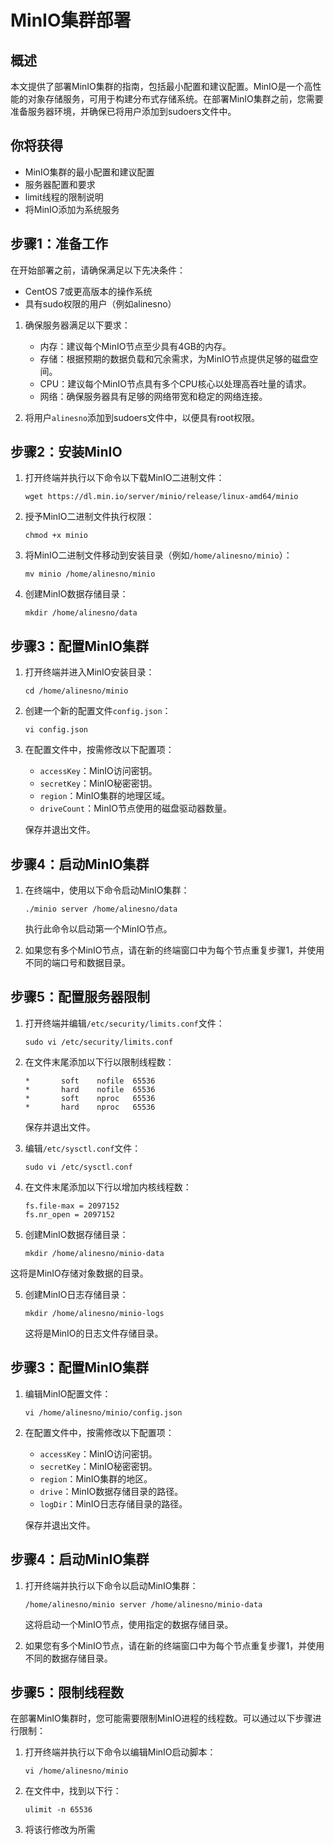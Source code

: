 # MinIO集群部署

## 概述
本文提供了部署MinIO集群的指南，包括最小配置和建议配置。MinIO是一个高性能的对象存储服务，可用于构建分布式存储系统。在部署MinIO集群之前，您需要准备服务器环境，并确保已将用户添加到sudoers文件中。

## 你将获得
- MinIO集群的最小配置和建议配置
- 服务器配置和要求
- limit线程的限制说明
- 将MinIO添加为系统服务

## 步骤1：准备工作

在开始部署之前，请确保满足以下先决条件：

- CentOS 7或更高版本的操作系统
- 具有sudo权限的用户（例如alinesno）

1. 确保服务器满足以下要求：
    - 内存：建议每个MinIO节点至少具有4GB的内存。
    - 存储：根据预期的数据负载和冗余需求，为MinIO节点提供足够的磁盘空间。
    - CPU：建议每个MinIO节点具有多个CPU核心以处理高吞吐量的请求。
    - 网络：确保服务器具有足够的网络带宽和稳定的网络连接。

2. 将用户`alinesno`添加到sudoers文件中，以便具有root权限。

## 步骤2：安装MinIO

1. 打开终端并执行以下命令以下载MinIO二进制文件：

   ```
   wget https://dl.min.io/server/minio/release/linux-amd64/minio
   ```

2. 授予MinIO二进制文件执行权限：

   ```
   chmod +x minio
   ```

3. 将MinIO二进制文件移动到安装目录（例如`/home/alinesno/minio`）：

   ```
   mv minio /home/alinesno/minio
   ```

4. 创建MinIO数据存储目录：

   ```
   mkdir /home/alinesno/data
   ```

## 步骤3：配置MinIO集群

1. 打开终端并进入MinIO安装目录：

   ```
   cd /home/alinesno/minio
   ```

2. 创建一个新的配置文件`config.json`：

   ```
   vi config.json
   ```

3. 在配置文件中，按需修改以下配置项：

    - `accessKey`：MinIO访问密钥。
    - `secretKey`：MinIO秘密密钥。
    - `region`：MinIO集群的地理区域。
    - `driveCount`：MinIO节点使用的磁盘驱动器数量。

   保存并退出文件。

## 步骤4：启动MinIO集群

1. 在终端中，使用以下命令启动MinIO集群：

   ```
   ./minio server /home/alinesno/data
   ```

   执行此命令以启动第一个MinIO节点。

2. 如果您有多个MinIO节点，请在新的终端窗口中为每个节点重复步骤1，并使用不同的端口号和数据目录。

## 步骤5：配置服务器限制

1. 打开终端并编辑`/etc/security/limits.conf`文件：

   ```
   sudo vi /etc/security/limits.conf
   ```

2. 在文件末尾添加以下行以限制线程数：

   ```
   *       soft    nofile  65536
   *       hard    nofile  65536
   *       soft    nproc   65536
   *       hard    nproc   65536
   ```

   保存并退出文件。

3. 编辑`/etc/sysctl.conf`文件：

   ```
   sudo vi /etc/sysctl.conf
   ```

4. 在文件末尾添加以下行以增加内核线程数：

   ```
   fs.file-max = 2097152
   fs.nr_open = 2097152
   ```
4. 创建MinIO数据存储目录：

    ```
    mkdir /home/alinesno/minio-data
    ```

这将是MinIO存储对象数据的目录。

5. 创建MinIO日志存储目录：

   ```
   mkdir /home/alinesno/minio-logs
   ```

   这将是MinIO的日志文件存储目录。

## 步骤3：配置MinIO集群

1. 编辑MinIO配置文件：

   ```
   vi /home/alinesno/minio/config.json
   ```

2. 在配置文件中，按需修改以下配置项：

    - `accessKey`：MinIO访问密钥。
    - `secretKey`：MinIO秘密密钥。
    - `region`：MinIO集群的地区。
    - `drive`：MinIO数据存储目录的路径。
    - `logDir`：MinIO日志存储目录的路径。

   保存并退出文件。

## 步骤4：启动MinIO集群

1. 打开终端并执行以下命令以启动MinIO集群：

   ```
   /home/alinesno/minio server /home/alinesno/minio-data
   ```

   这将启动一个MinIO节点，使用指定的数据存储目录。

2. 如果您有多个MinIO节点，请在新的终端窗口中为每个节点重复步骤1，并使用不同的数据存储目录。

## 步骤5：限制线程数

在部署MinIO集群时，您可能需要限制MinIO进程的线程数。可以通过以下步骤进行限制：

1. 打开终端并执行以下命令以编辑MinIO启动脚本：

   ```
   vi /home/alinesno/minio
   ```

2. 在文件中，找到以下行：

   ```
   ulimit -n 65536
   ```

3. 将该行修改为所需 